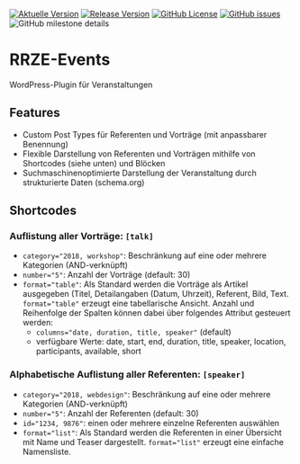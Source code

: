 [![Aktuelle Version](https://img.shields.io/github/package-json/v/rrze-webteam/rrze-events/main?label=Version)](https://github.com/RRZE-Webteam/rrze-events) [![Release Version](https://img.shields.io/github/v/release/rrze-webteam/rrze-events?label=Release+Version)](https://github.com/rrze-webteam/rrze-events/releases/) [![GitHub License](https://img.shields.io/github/license/rrze-webteam/rrze-events)](https://github.com/RRZE-Webteam/rrze-events) [![GitHub issues](https://img.shields.io/github/issues/RRZE-Webteam/rrze-events)](https://github.com/RRZE-Webteam/rrze-events/issues) ![GitHub milestone details](https://img.shields.io/github/milestones/progress-percent/RRZE-Webteam/rrze-events/3)

# RRZE-Events

WordPress-Plugin für Veranstaltungen

## Features
- Custom Post Types für Referenten und Vorträge (mit anpassbarer Benennung)
- Flexible Darstellung von Referenten und Vorträgen mithilfe von Shortcodes (siehe unten) und Blöcken
- Suchmaschinenoptimierte Darstellung der Veranstaltung durch strukturierte Daten (schema.org)

## Shortcodes
### Auflistung aller Vorträge: `[talk]`
- `category="2018, workshop"`: Beschränkung auf eine oder mehrere Kategorien (AND-verknüpft)
- `number="5"`: Anzahl der Vorträge (default: 30)
- `format="table"`: Als Standard werden die Vorträge als Artikel ausgegeben (Titel, Detailangaben (Datum, Uhrzeit), Referent, Bild, Text. `format="table"` erzeugt eine tabellarische Ansicht. Anzahl und Reihenfolge der Spalten können dabei über folgendes Attribut gesteuert werden:
    - `columns="date, duration, title, speaker"` (default)
    - verfügbare Werte: date, start, end, duration, title, speaker, location, participants, available, short

### Alphabetische Auflistung aller Referenten: `[speaker]`
- `category="2018, webdesign"`: Beschränkung auf eine oder mehrere Kategorien (AND-verknüpft)
- `number="5"`: Anzahl der Referenten (default: 30)
- `id="1234, 9876"`: einen oder mehrere einzelne Referenten auswählen
- `format="list"`: Als Standard werden die Referenten in einer Übersicht mit Name und Teaser dargestellt. `format="list"` erzeugt eine einfache Namensliste.